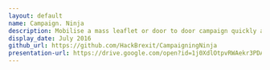 ```yaml
---
layout: default
name: Campaign. Ninja
description: Mobilise a mass leaflet or door to door campaign quickly and easily
display_date: July 2016
github_url: https://github.com/HackBrexit/CampaigningNinja
presentation-url: https://drive.google.com/open?id=1j0XdlOtpvRWAekr3PDATntDzMaonIs39VzxitAPlqmE
---
```

